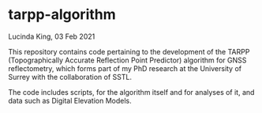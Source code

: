 # tarpp-algorithm

Lucinda King, 03 Feb 2021

This repository contains code pertaining to the development of the TARPP (Topographically Accurate Reflection Point Predictor) algorithm for GNSS reflectometry, which forms part of my PhD research at the University of Surrey with the collaboration of SSTL. 

The code includes scripts, for the algorithm itself and for analyses of it, and data such as Digital Elevation Models. 
